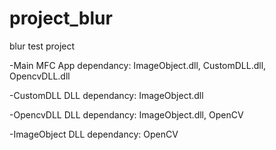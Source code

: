 # project_blur
blur test project


-Main
MFC App
dependancy: ImageObject.dll, CustomDLL.dll, OpencvDLL.dll

-CustomDLL
DLL 
dependancy: ImageObject.dll

-OpencvDLL
DLL
dependancy: ImageObject.dll, OpenCV

-ImageObject
DLL
dependancy: OpenCV